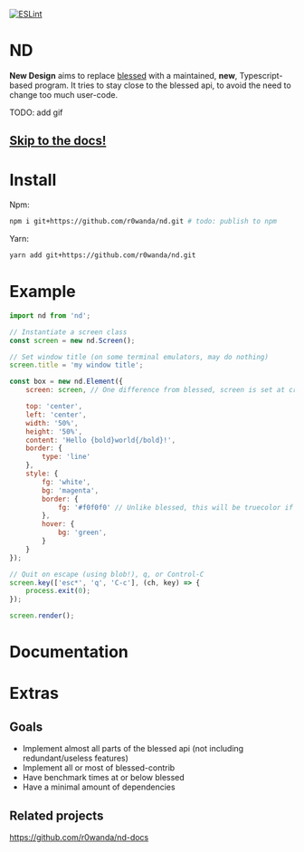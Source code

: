 [![ESLint](https://github.com/r0wanda/nd/actions/workflows/eslint.yml/badge.svg)](https://github.com/r0wanda/nd/actions/workflows/eslint.yml)
# ND

**New Design** aims to replace [blessed](https://github.com/chjj/blessed) with a maintained, **new**, Typescript-based program. It tries to stay close to the blessed api, to avoid the need to change too much user-code.

TODO: add gif

## [Skip to the docs!](#documentation)

# Install
Npm:
```sh
npm i git+https://github.com/r0wanda/nd.git # todo: publish to npm
```
Yarn:
```sh
yarn add git+https://github.com/r0wanda/nd.git
```
# Example
```js
import nd from 'nd';

// Instantiate a screen class
const screen = new nd.Screen();

// Set window title (on some terminal emulators, may do nothing)
screen.title = 'my window title';

const box = new nd.Element({
    screen: screen, // One difference from blessed, screen is set at creation

    top: 'center',
    left: 'center',
    width: '50%',
    height: '50%',
    content: 'Hello {bold}world{/bold}!',
    border: {
        type: 'line'
    },
    style: {
        fg: 'white',
        bg: 'magenta',
        border: {
            fg: '#f0f0f0' // Unlike blessed, this will be truecolor if supported!
        },
        hover: {
            bg: 'green',
        }
    }
});

// Quit on escape (using blob!), q, or Control-C
screen.key(['esc*', 'q', 'C-c'], (ch, key) => {
    process.exit(0);
});

screen.render();
```

# Documentation

# Extras

## Goals
- Implement almost all parts of the blessed api (not including redundant/useless features)
- Implement all or most of blessed-contrib
- Have benchmark times at or below blessed
- Have a minimal amount of dependencies

## Related projects
https://github.com/r0wanda/nd-docs
